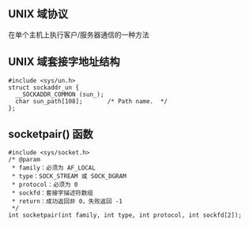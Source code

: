 ## UNIX 域协议
在单个主机上执行客户/服务器通信的一种方法

## UNIX 域套接字地址结构
```
#include <sys/un.h>
struct sockaddr_un {
  __SOCKADDR_COMMON (sun_);
  char sun_path[108];		/* Path name.  */
};
```
## socketpair() 函数
```
#include <sys/socket.h>
/* @param
 * family：必须为 AF_LOCAL
 * type：SOCK_STREAM 或 SOCK_DGRAM
 * protocol：必须为 0
 * sockfd：套接字描述符数组
 * return：成功返回非 0，失败返回 -1
 */
int socketpair(int family, int type, int protocol, int sockfd[2]);
```